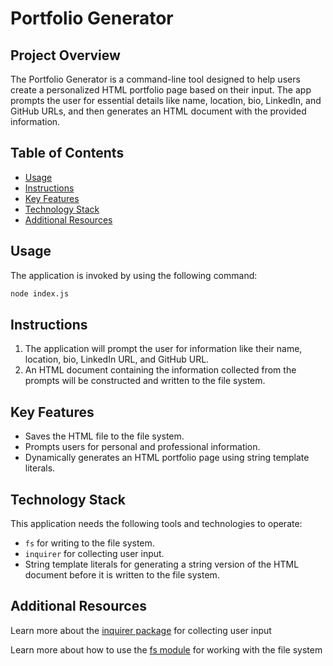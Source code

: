 # Portfolio Generator

## Project Overview

The Portfolio Generator is a command-line tool designed to help users create a personalized HTML portfolio page based on their input. The app prompts the user for essential details like name, location, bio, LinkedIn, and GitHub URLs, and then generates an HTML document with the provided information.

## Table of Contents

- [Usage](#usage)
- [Instructions](#instructions)
- [Key Features](#key-features)
- [Technology Stack](#technology-stack)
- [Additional Resources](#additional-resources)

## Usage

The application is invoked by using the following command:

```bash
node index.js
```

## Instructions

1. The application will prompt the user for information like their name, location, bio, LinkedIn URL, and GitHub URL.
2. An HTML document containing the information collected from the prompts will be constructed and written to the file system.

## Key Features

* Saves the HTML file to the file system.
* Prompts users for personal and professional information.
* Dynamically generates an HTML portfolio page using string template literals.

## Technology Stack

This application needs the following tools and technologies to operate:
* `fs` for writing to the file system.
* `inquirer` for collecting user input.
* String template literals for generating a string version of the HTML document before it is written to the file system.

## Additional Resources

Learn more about the [inquirer package](https://www.npmjs.com/package/inquirer) for collecting user input

Learn more about how to use the [fs module](https://nodejs.org/dist/latest-v16.x/docs/api/fs.html) for working with the file system
